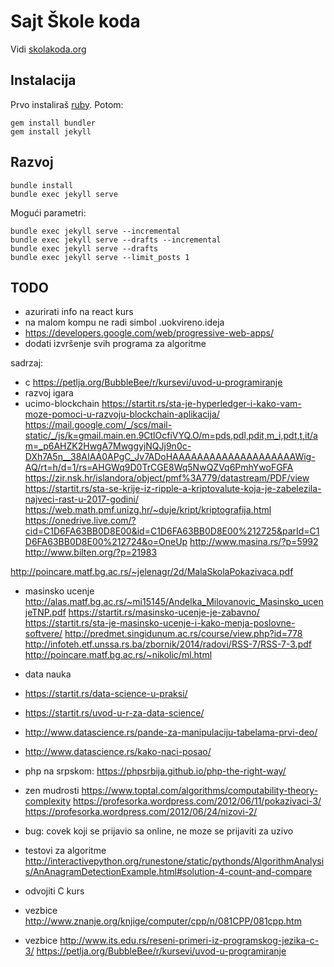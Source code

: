 # Sajt Škole koda

Vidi [skolakoda.org](https://skolakoda.org/)

## Instalacija

Prvo instaliraš [ruby](https://rubyinstaller.org/downloads/). Potom:

```
gem install bundler
gem install jekyll
```

## Razvoj

```
bundle install
bundle exec jekyll serve
```

Mogući parametri:
```
bundle exec jekyll serve --incremental
bundle exec jekyll serve --drafts --incremental
bundle exec jekyll serve --drafts
bundle exec jekyll serve --limit_posts 1
```

## TODO

- azurirati info na react kurs
- na malom kompu ne radi simbol .uokvireno.ideja
- https://developers.google.com/web/progressive-web-apps/
- dodati izvršenje svih programa za algoritme

sadrzaj:
- c https://petlja.org/BubbleBee/r/kursevi/uvod-u-programiranje
- razvoj igara
- ucimo-blockchain
https://startit.rs/sta-je-hyperledger-i-kako-vam-moze-pomoci-u-razvoju-blockchain-aplikacija/
https://mail.google.com/_/scs/mail-static/_/js/k=gmail.main.en.9CtlOcfiVYQ.O/m=pds,pdl,pdit,m_i,pdt,t,it/am=_p6AHZK2HwgA7MwggyjNQJj9n0c-DXh7A5n__38AIAA0APgC_Jv7ADoHAAAAAAAAAAAAAAAAAAAAWig-AQ/rt=h/d=1/rs=AHGWq9D0TrCGE8Wq5NwQZVq6PmhYwoFGFA
https://zir.nsk.hr/islandora/object/pmf%3A779/datastream/PDF/view
https://startit.rs/sta-se-krije-iz-ripple-a-kriptovalute-koja-je-zabelezila-najveci-rast-u-2017-godini/
https://web.math.pmf.unizg.hr/~duje/kript/kriptografija.html
https://onedrive.live.com/?cid=C1D6FA63BB0D8E00&id=C1D6FA63BB0D8E00%212725&parId=C1D6FA63BB0D8E00%212724&o=OneUp
http://www.masina.rs/?p=5992
http://www.bilten.org/?p=21983

http://poincare.matf.bg.ac.rs/~jelenagr/2d/MalaSkolaPokazivaca.pdf

- masinsko ucenje
http://alas.matf.bg.ac.rs/~mi15145/Andelka_Milovanovic_Masinsko_ucenjeTNP.pdf
https://startit.rs/masinsko-ucenje-je-zabavno/
https://startit.rs/sta-je-masinsko-ucenje-i-kako-menja-poslovne-softvere/
http://predmet.singidunum.ac.rs/course/view.php?id=778
http://infoteh.etf.unssa.rs.ba/zbornik/2014/radovi/RSS-7/RSS-7-3.pdf
http://poincare.matf.bg.ac.rs/~nikolic/ml.html

- data nauka
- https://startit.rs/data-science-u-praksi/
- https://startit.rs/uvod-u-r-za-data-science/
- http://www.datascience.rs/pande-za-manipulaciju-tabelama-prvi-deo/
- http://www.datascience.rs/kako-naci-posao/

- php na srpskom: https://phpsrbija.github.io/php-the-right-way/
- zen mudrosti
  https://www.toptal.com/algorithms/computability-theory-complexity
  https://profesorka.wordpress.com/2012/06/11/pokazivaci-3/
  https://profesorka.wordpress.com/2012/06/24/nizovi-2/
- bug: covek koji se prijavio sa online, ne moze se prijaviti za uzivo

- testovi za algoritme http://interactivepython.org/runestone/static/pythonds/AlgorithmAnalysis/AnAnagramDetectionExample.html#solution-4-count-and-compare
- odvojiti C kurs
- vezbice http://www.znanje.org/knjige/computer/cpp/n/081CPP/081cpp.htm
- vezbice http://www.its.edu.rs/reseni-primeri-iz-programskog-jezika-c-3/
https://petlja.org/BubbleBee/r/kursevi/uvod-u-programiranje

<!--
slike:
https://cdn.programiz.com/sites/tutorial2program/files/Arrays-C%2B%2B.jpg
https://pixabay.com/en/children-win-success-video-game-593313/
https://pixabay.com/en/apple-brick-wall-computer-cup-1854101/
https://pixabay.com/en/apple-computer-cup-electronics-1853306/
https://pixabay.com/en/cyber-glasses-virtual-virtual-world-1938449/
https://damjanpavlica.files.wordpress.com/2014/04/stari-programer.jpg
https://cdn-images-1.medium.com/max/2000/1*rJr_bOm3mD5V8_C5JaPrsQ.jpeg
-->
